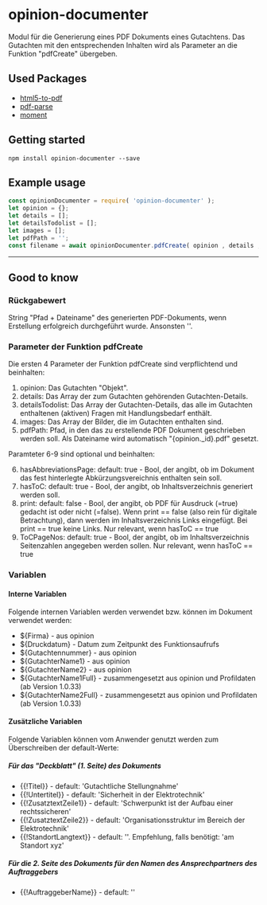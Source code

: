 # opinion-documenter

Modul für die Generierung eines PDF Dokuments eines Gutachtens.
Das Gutachten mit den entsprechenden Inhalten wird als Parameter an die Funktion "pdfCreate" übergeben.

## Used Packages
* [html5-to-pdf](https://www.npmjs.com/package/html5-to-pdf)
* [pdf-parse](https://www.npmjs.com/package/pdf-parse)
* [moment](https://www.npmjs.com/package/moment)

## Getting started

`npm install opinion-documenter --save`

## Example usage

```javascript
const opinionDocumenter = require( 'opinion-documenter' );
let opinion = {};
let details = [];
let detailsTodolist = [];
let images = [];
let pdfPath = '';
const filename = await opinionDocumenter.pdfCreate( opinion , details , detailsTodolist , images , pdfPath );
```

---

## Good to know

### Rückgabewert

String "Pfad + Dateiname" des generierten PDF-Dokuments, wenn Erstellung erfolgreich durchgeführt wurde.
Ansonsten ''.

### Parameter der Funktion pdfCreate

Die ersten 4 Parameter der Funktion pdfCreate sind verpflichtend und beinhalten:

1. opinion: Das Gutachten "Objekt".
2. details: Das Array der zum Gutachten gehörenden Gutachten-Details.
3. detailsTodolist: Das Array der Gutachten-Details, das alle im Gutachten enthaltenen (aktiven) Fragen mit Handlungsbedarf enthält.
4. images: Das Array der Bilder, die im Gutachten enthalten sind.
5. pdfPath: Pfad, in den das zu erstellende PDF Dokument geschrieben werden soll. Als Dateiname wird automatisch "{opinion._id}.pdf" gesetzt.

Paramteter 6-9 sind optional und beinhalten:

6. hasAbbreviationsPage: default: true - Bool, der angibt, ob im Dokument das fest hinterlegte Abkürzungsvereichnis enthalten sein soll. 
7. hasToC: default: true - Bool, der angibt, ob Inhaltsverzeichnis generiert werden soll.
8. print: default: false - Bool, der angibt, ob PDF für Ausdruck (=true) gedacht ist oder nicht (=false).
Wenn print == false (also rein für digitale Betrachtung), dann werden im Inhaltsverzeichnis Links eingefügt.
Bei print == true keine Links.
Nur relevant, wenn hasToC == true
9. ToCPageNos: default: true - Bool, der angibt, ob im Inhaltsverzeichnis Seitenzahlen angegeben werden sollen.
Nur relevant, wenn hasToC == true

### Variablen

#### Interne Variablen

Folgende internen Variablen werden verwendet bzw. können im Dokument verwendet werden:
* ${Firma} - aus opinion
* ${Druckdatum} - Datum zum Zeitpunkt des Funktionsaufrufs
* ${Gutachtennummer} - aus opinion
* ${GutachterName1} - aus opinion
* ${GutachterName2} - aus opinion
* ${GutachterName1Full} - zusammengesetzt aus opinion und Profildaten (ab Version 1.0.33)
* ${GutachterName2Full} - zusammengesetzt aus opinion und Profildaten (ab Version 1.0.33)

#### Zusätzliche Variablen
Folgende Variablen können vom Anwender genutzt werden zum Überschreiben der default-Werte:

##### Für das "Deckblatt" (1. Seite) des Dokuments
* {{!Titel}} - default: 'Gutachtliche Stellungnahme'
* {{!Untertitel}} - default: 'Sicherheit in der Elektrotechnik'
* {{!ZusatztextZeile1}} - default: 'Schwerpunkt ist der Aufbau einer rechtssicheren'
* {{!ZusatztextZeile2}} - default: 'Organisationsstruktur im Bereich der Elektrotechnik'
* {{!StandortLangtext}} - default: ''. Empfehlung, falls benötigt: 'am Standort xyz'

##### Für die 2. Seite des Dokuments für den Namen des Ansprechpartners des Auftraggebers
* {{!AuftraggeberName}} - default: ''